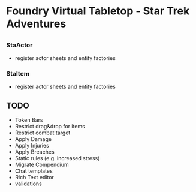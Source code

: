 # Foundry Virtual Tabletop - Star Trek Adventures

##

### StaActor
* register actor sheets and entity factories

### StaItem
* register actor sheets and entity factories


## TODO
* Token Bars
* Restrict drag&drop for items
* Restrict combat target
* Apply Damage
* Apply Injuries
* Apply Breaches
* Static rules (e.g. increased stress)
* Migrate Compendium
* Chat templates
* Rich Text editor
* validations

